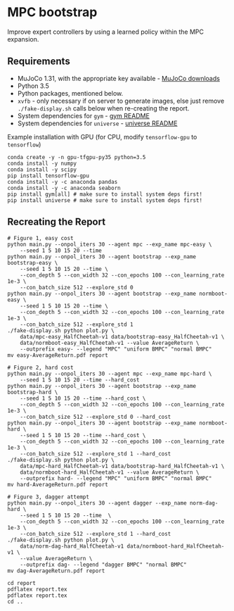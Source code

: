 # MPC bootstrap

Improve expert controllers by using a learned policy within the MPC expansion.

## Requirements

* MuJoCo 1.31, with the appropriate key available - [MuJoCo downloads](https://www.roboti.us/index.html)
* Python 3.5
* Python packages, mentioned below.
* `xvfb` - only necessary if on server to generate images, else just remove `./fake-display.sh` calls below when re-creating the report.
* System dependencies for `gym` - [gym README](https://github.com/openai/gym/blob/master/README.rst)
* System dependencies for `universe` - [universe README](https://github.com/openai/universe/blob/master/README.rst)

Example installation with GPU (for CPU, modify `tensorflow-gpu` to `tensorflow`)

    conda create -y -n gpu-tfgpu-py35 python=3.5
    conda install -y numpy
    conda install -y scipy
    pip install tensorflow-gpu
    conda install -y -c anaconda pandas 
    conda install -y -c anaconda seaborn 
    pip install gym[all] # make sure to install system deps first!
    pip install universe # make sure to install system deps first!

## Recreating the Report

    # Figure 1, easy cost
    python main.py --onpol_iters 30 --agent mpc --exp_name mpc-easy \
        --seed 1 5 10 15 20 --time
    python main.py --onpol_iters 30 --agent bootstrap --exp_name bootstrap-easy \
        --seed 1 5 10 15 20 --time \
        --con_depth 5 --con_width 32 --con_epochs 100 --con_learning_rate 1e-3 \
        --con_batch_size 512 --explore_std 0
    python main.py --onpol_iters 30 --agent bootstrap --exp_name normboot-easy \
        --seed 1 5 10 15 20 --time \
        --con_depth 5 --con_width 32 --con_epochs 100 --con_learning_rate 1e-3 \
        --con_batch_size 512 --explore_std 1
    ./fake-display.sh python plot.py \
        data/mpc-easy_HalfCheetah-v1 data/bootstrap-easy_HalfCheetah-v1 \
        data/normboot-easy_HalfCheetah-v1 --value AverageReturn \
        --outprefix easy- --legend "MPC" "uniform BMPC" "normal BMPC"
    mv easy-AverageReturn.pdf report
        
    # Figure 2, hard cost
    python main.py --onpol_iters 30 --agent mpc --exp_name mpc-hard \
        --seed 1 5 10 15 20 --time --hard_cost
    python main.py --onpol_iters 30 --agent bootstrap --exp_name bootstrap-hard \
        --seed 1 5 10 15 20 --time --hard_cost \
        --con_depth 5 --con_width 32 --con_epochs 100 --con_learning_rate 1e-3 \
        --con_batch_size 512 --explore_std 0 --hard_cost
    python main.py --onpol_iters 30 --agent bootstrap --exp_name normboot-hard \
        --seed 1 5 10 15 20 --time --hard_cost \
        --con_depth 5 --con_width 32 --con_epochs 100 --con_learning_rate 1e-3 \
        --con_batch_size 512 --explore_std 1 --hard_cost
    ./fake-display.sh python plot.py \
        data/mpc-hard_HalfCheetah-v1 data/bootstrap-hard_HalfCheetah-v1 \
        data/normboot-hard_HalfCheetah-v1 --value AverageReturn \
        --outprefix hard- --legend "MPC" "uniform BMPC" "normal BMPC"
    mv hard-AverageReturn.pdf report

    # Figure 3, dagger attempt
    python main.py --onpol_iters 30 --agent dagger --exp_name norm-dag-hard \
        --seed 1 5 10 15 20 --time  \
        --con_depth 5 --con_width 32 --con_epochs 100 --con_learning_rate 1e-3 \
        --con_batch_size 512 --explore_std 1 --hard_cost
    ./fake-display.sh python plot.py \
        data/norm-dag-hard_HalfCheetah-v1 data/normboot-hard_HalfCheetah-v1 \
        --value AverageReturn \
        --outprefix dag- --legend "dagger BMPC" "normal BMPC"
    mv dag-AverageReturn.pdf report
    
    cd report
    pdflatex report.tex
    pdflatex report.tex
    cd .. 
